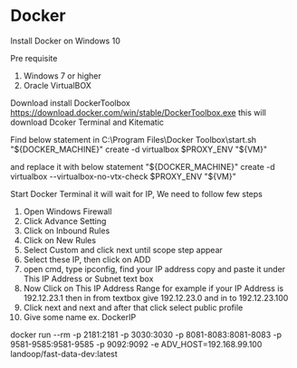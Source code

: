 # Docker
Install Docker on Windows 10

Pre requisite 
1. Windows 7 or higher
2. Oracle VirtualBOX

Download install DockerToolbox
https://download.docker.com/win/stable/DockerToolbox.exe
this will download Dcoker Terminal and Kitematic

Find below statement in C:\Program Files\Docker Toolbox\start.sh
"${DOCKER_MACHINE}" create -d virtualbox $PROXY_ENV "${VM}"


and replace it with below statement
"${DOCKER_MACHINE}" create -d virtualbox --virtualbox-no-vtx-check $PROXY_ENV "${VM}"

Start Docker Terminal it will wait for IP, We need to follow few steps

1. Open Windows Firewall
2. Click Advance Setting
3. Click on Inbound Rules
4. Click on New Rules
5. Select Custom and click next until scope step appear
6. Select these IP, then click on ADD
7. open cmd, type ipconfig, find your IP address copy and paste it under This IP Address or Subnet text box
8. Now Click on This IP Address Range for example if your IP Address is 192.12.23.1 then in from textbox give 192.12.23.0 and in to 192.12.23.100
9. Click next and next and after that click  select public profile
10. Give some name ex. DockerIP

docker run --rm -p 2181:2181 -p 3030:3030 -p 8081-8083:8081-8083 -p 9581-9585:9581-9585 -p 9092:9092 -e ADV_HOST=192.168.99.100 landoop/fast-data-dev:latest
